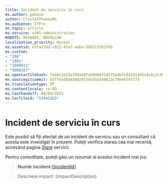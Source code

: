 ```yaml
---
title: Incident de serviciu în curs
ms.author: pebaum
author: CrystalThomasMS
ms.audience: ITPro
ms.topic: article
ms.service: o365-administration
ROBOTS: NOINDEX, NOFOLLOW
localization_priority: Normal
ms.assetid: e3fa17dd-c822-41e7-aaba-d9d2c5381fd6
ms.custom:
- "108"
- "1891"
- "1600011"
- "9000287"
ms.openlocfilehash: fab6c1e12e750ab8fab046bf3d575a4bfc0d191495e4c8c2c48698dd98106aa4
ms.sourcegitcommit: b5f7da89a650d2915dc652449623c78be6247175
ms.translationtype: MT
ms.contentlocale: ro-RO
ms.lasthandoff: 08/05/2021
ms.locfileid: "53942263"
---
```

# <a name="service-incident-in-progress"></a>Incident de serviciu în curs

Este posibil să fiți afectat de un incident de serviciu sau un consultant că acesta este investigat în prezent. Puteți verifica starea cea mai recentă, accesând pagina [Stare](https://admin.microsoft.com/adminportal/home#/servicehealth) servicii.
  
Pentru comoditate, puteți găsi un rezumat al acestui incident mai jos:
  
> **Număr incident:**[{IncidentId}](https://admin.microsoft.com/adminportal/home#/servicehealth)
    
> Descriere impact: {ImpactDescription}
